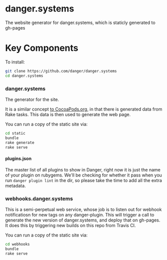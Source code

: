 # danger.systems
The website generator for danger.systems, which is staticly generated to gh-pages

# Key Components

To install:
``` sh
git clone https://github.com/danger/danger.systems
cd danger.systems
```

### danger.systems

The generator for the site.

It is a similar concept [to CocoaPods.org](https://github.com/cocoapods/cocoapods.org), in that there is generated data from Rake tasks.
This data is then used to generate the web page.

You can run a copy of the static site via:

``` sh
cd static
bundle
rake generate
rake serve
```

#### plugins.json

The master list of all plugins to show in Danger, right now it is just the name of your plugin on rubygems. 
We'll be checking for whether it pass when you run `danger plugin lint` in the dir, so please take the time to add all the extra metadata.  

### webhooks.danger.systems

This is a semi-perpetual web service, whose job is to listen out for webhook notificatiosn for new tags on any danger-plugin.
This will trigger a call to generate the new version of danger.systems, and deploy that on gh-pages. It does this by triggering
new builds on this repo from Travis CI.

You can run a copy of the static site via:

``` sh
cd webhooks
bundle
rake serve
```
